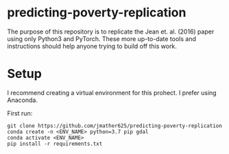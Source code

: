 # predicting-poverty-replication
The purpose of this repository is to replicate the Jean et. al. (2016) paper using only Python3 and PyTorch. These more up-to-date tools and instructions should help anyone trying to build off this work.

# Setup
I recommend creating a virtual environment for this prohect. I prefer using Anaconda.

First run:
```
git clone https://github.com/jmather625/predicting-poverty-replication
conda create -n <ENV_NAME> python=3.7 pip gdal
conda activate <ENV_NAME>
pip install -r requirements.txt
```

